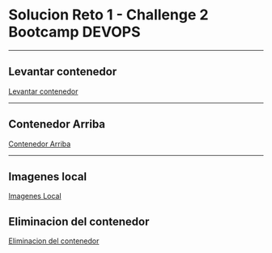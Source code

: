 # **Solucion Reto 1 - Challenge 2 Bootcamp DEVOPS**

---
## **Levantar contenedor**

[Levantar contenedor](img/imagen1.png)

---
## **Contenedor Arriba**

[Contenedor Arriba](img/imagen2.png)

---
## **Imagenes local**

[Imagenes Local](img/imagen3.png)

## **Eliminacion del contenedor**

[Eliminacion del contenedor](img/imagen4.png)





